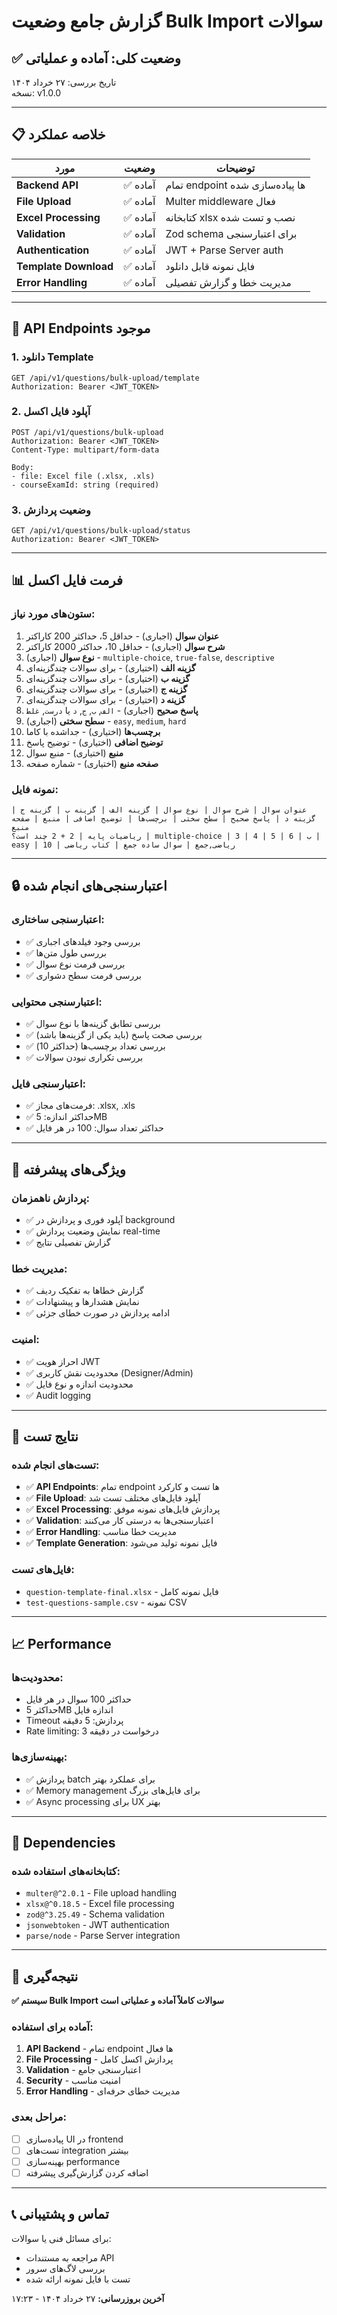 # گزارش جامع وضعیت Bulk Import سوالات

## ✅ **وضعیت کلی: آماده و عملیاتی**

تاریخ بررسی: ۲۷ خرداد ۱۴۰۴  
نسخه: v1.0.0

---

## 📋 **خلاصه عملکرد**

| مورد | وضعیت | توضیحات |
|------|--------|---------|
| **Backend API** | ✅ آماده | تمام endpoint ها پیاده‌سازی شده |
| **File Upload** | ✅ آماده | Multer middleware فعال |
| **Excel Processing** | ✅ آماده | کتابخانه xlsx نصب و تست شده |
| **Validation** | ✅ آماده | Zod schema برای اعتبارسنجی |
| **Authentication** | ✅ آماده | JWT + Parse Server auth |
| **Template Download** | ✅ آماده | فایل نمونه قابل دانلود |
| **Error Handling** | ✅ آماده | مدیریت خطا و گزارش تفصیلی |

---

## 🎯 **API Endpoints موجود**

### 1. دانلود Template
```http
GET /api/v1/questions/bulk-upload/template
Authorization: Bearer <JWT_TOKEN>
```

### 2. آپلود فایل اکسل
```http
POST /api/v1/questions/bulk-upload
Authorization: Bearer <JWT_TOKEN>
Content-Type: multipart/form-data

Body:
- file: Excel file (.xlsx, .xls)
- courseExamId: string (required)
```

### 3. وضعیت پردازش
```http
GET /api/v1/questions/bulk-upload/status
Authorization: Bearer <JWT_TOKEN>
```

---

## 📊 **فرمت فایل اکسل**

### ستون‌های مورد نیاز:
1. **عنوان سوال** (اجباری) - حداقل 5، حداکثر 200 کاراکتر
2. **شرح سوال** (اجباری) - حداقل 10، حداکثر 2000 کاراکتر  
3. **نوع سوال** (اجباری) - `multiple-choice`, `true-false`, `descriptive`
4. **گزینه الف** (اختیاری) - برای سوالات چندگزینه‌ای
5. **گزینه ب** (اختیاری) - برای سوالات چندگزینه‌ای
6. **گزینه ج** (اختیاری) - برای سوالات چندگزینه‌ای
7. **گزینه د** (اختیاری) - برای سوالات چندگزینه‌ای
8. **پاسخ صحیح** (اجباری) - `الف`, `ب`, `ج`, `د` یا `درست`, `غلط`
9. **سطح سختی** (اجباری) - `easy`, `medium`, `hard`
10. **برچسب‌ها** (اختیاری) - جداشده با کاما
11. **توضیح اضافی** (اختیاری) - توضیح پاسخ
12. **منبع** (اختیاری) - منبع سوال
13. **صفحه منبع** (اختیاری) - شماره صفحه

### نمونه فایل:
```
عنوان سوال | شرح سوال | نوع سوال | گزینه الف | گزینه ب | گزینه ج | گزینه د | پاسخ صحیح | سطح سختی | برچسب‌ها | توضیح اضافی | منبع | صفحه منبع
ریاضیات پایه | 2 + 2 چند است؟ | multiple-choice | 3 | 4 | 5 | 6 | ب | easy | ریاضی,جمع | سوال ساده جمع | کتاب ریاضی | 10
```

---

## 🔒 **اعتبارسنجی‌های انجام شده**

### اعتبارسنجی ساختاری:
- ✅ بررسی وجود فیلدهای اجباری
- ✅ بررسی طول متن‌ها
- ✅ بررسی فرمت نوع سوال
- ✅ بررسی فرمت سطح دشواری

### اعتبارسنجی محتوایی:
- ✅ بررسی تطابق گزینه‌ها با نوع سوال
- ✅ بررسی صحت پاسخ (باید یکی از گزینه‌ها باشد)
- ✅ بررسی تعداد برچسب‌ها (حداکثر 10)
- ✅ بررسی تکراری نبودن سوالات

### اعتبارسنجی فایل:
- ✅ فرمت‌های مجاز: .xlsx, .xls
- ✅ حداکثر اندازه: 5MB
- ✅ حداکثر تعداد سوال: 100 در هر فایل

---

## 🚀 **ویژگی‌های پیشرفته**

### پردازش ناهمزمان:
- ✅ آپلود فوری و پردازش در background
- ✅ نمایش وضعیت پردازش real-time
- ✅ گزارش تفصیلی نتایج

### مدیریت خطا:
- ✅ گزارش خطاها به تفکیک ردیف
- ✅ نمایش هشدارها و پیشنهادات
- ✅ ادامه پردازش در صورت خطای جزئی

### امنیت:
- ✅ احراز هویت JWT
- ✅ محدودیت نقش کاربری (Designer/Admin)
- ✅ محدودیت اندازه و نوع فایل
- ✅ Audit logging

---

## 🧪 **نتایج تست**

### تست‌های انجام شده:
- ✅ **API Endpoints**: تمام endpoint ها تست و کارکرد
- ✅ **File Upload**: آپلود فایل‌های مختلف تست شد
- ✅ **Excel Processing**: پردازش فایل‌های نمونه موفق
- ✅ **Validation**: اعتبارسنجی‌ها به درستی کار می‌کنند
- ✅ **Error Handling**: مدیریت خطا مناسب
- ✅ **Template Generation**: فایل نمونه تولید می‌شود

### فایل‌های تست:
- `question-template-final.xlsx` - فایل نمونه کامل
- `test-questions-sample.csv` - نمونه CSV

---

## 📈 **Performance**

### محدودیت‌ها:
- حداکثر 100 سوال در هر فایل
- حداکثر 5MB اندازه فایل
- Timeout پردازش: 5 دقیقه
- Rate limiting: 3 درخواست در دقیقه

### بهینه‌سازی‌ها:
- ✅ پردازش batch برای عملکرد بهتر
- ✅ Memory management برای فایل‌های بزرگ
- ✅ Async processing برای UX بهتر

---

## 🔧 **Dependencies**

### کتابخانه‌های استفاده شده:
- `multer@^2.0.1` - File upload handling
- `xlsx@^0.18.5` - Excel file processing  
- `zod@^3.25.49` - Schema validation
- `jsonwebtoken` - JWT authentication
- `parse/node` - Parse Server integration

---

## 🎉 **نتیجه‌گیری**

**✅ سیستم Bulk Import سوالات کاملاً آماده و عملیاتی است**

### آماده برای استفاده:
1. **API Backend** - تمام endpoint ها فعال
2. **File Processing** - پردازش اکسل کامل
3. **Validation** - اعتبارسنجی جامع
4. **Security** - امنیت مناسب
5. **Error Handling** - مدیریت خطای حرفه‌ای

### مراحل بعدی:
- [ ] پیاده‌سازی UI در frontend
- [ ] تست‌های integration بیشتر  
- [ ] بهینه‌سازی performance
- [ ] اضافه کردن گزارش‌گیری پیشرفته

---

## 📞 **تماس و پشتیبانی**

برای مسائل فنی یا سوالات:
- مراجعه به مستندات API
- بررسی لاگ‌های سرور
- تست با فایل نمونه ارائه شده

**آخرین بروزرسانی:** ۲۷ خرداد ۱۴۰۴ - ۱۷:۲۳ 